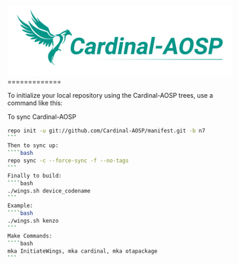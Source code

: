 <img src="https://raw.githubusercontent.com/Cardinal-AOSP/manifest/n7/crd.png">
=============

To initialize your local repository using the Cardinal-AOSP trees, use a command like this:

To sync Cardinal-AOSP
````bash
repo init -u git://github.com/Cardinal-AOSP/manifest.git -b n7
```
Then to sync up:
````bash
repo sync -c --force-sync -f --no-tags
```
Finally to build:
````bash
./wings.sh device_codename
```
Example:
````bash
./wings.sh kenzo
```
Make Commands:
````bash
mka InitiateWings, mka cardinal, mka otapackage
```

